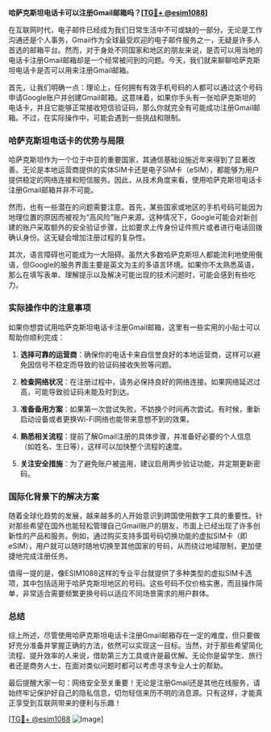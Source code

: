 **哈萨克斯坦电话卡可以注册Gmail邮箱吗？[[TG💪+ @esim1088](https://t.me/s/esim1088)]**

在互联网时代，电子邮件已经成为我们日常生活中不可或缺的一部分。无论是工作沟通还是个人事务，Gmail作为全球最受欢迎的电子邮件服务之一，无疑是许多人首选的邮箱平台。然而，对于身处不同国家和地区的朋友来说，是否可以用当地的电话卡注册Gmail邮箱却是一个经常被问到的问题。今天，我们就来聊聊哈萨克斯坦电话卡是否可以用来注册Gmail邮箱。

首先，让我们明确一点：理论上，任何拥有有效手机号码的人都可以通过这个号码申请Google账户并创建Gmail邮箱。这意味着，如果你手头有一张哈萨克斯坦的电话卡，并且它能够正常接收短信验证码，那么你就完全有可能成功注册Gmail邮箱。不过，在实际操作中，可能会遇到一些挑战和限制。

### 哈萨克斯坦电话卡的优势与局限

哈萨克斯坦作为一个位于中亚的重要国家，其通信基础设施近年来得到了显著改善。无论是本地运营商提供的实体SIM卡还是电子SIM卡（eSIM），都能够为用户提供稳定的网络连接和短信服务。因此，从技术角度来看，使用哈萨克斯坦电话卡注册Gmail邮箱并非不可能。

然而，也有一些潜在的问题需要注意。首先，某些国家或地区的手机号码可能因为地理位置的原因而被视为“高风险”账户来源。这种情况下，Google可能会对新创建的账户采取额外的安全验证步骤，比如要求上传身份证件照片或者进行电话回拨确认身份。这无疑会增加注册过程的复杂性。

其次，语言障碍也可能成为一大阻碍。虽然大多数哈萨克斯坦人都能流利地使用俄语，但Google的服务界面主要是英文为主的多语言环境。如果你不太熟悉英语，那么在填写表单、理解提示以及解决可能出现的技术问题时，可能会感到有些吃力。

### 实际操作中的注意事项

如果你想尝试用哈萨克斯坦电话卡注册Gmail邮箱，这里有一些实用的小贴士可以帮助你顺利完成：

1. **选择可靠的运营商**：确保你的电话卡来自信誉良好的本地运营商，这样可以避免因信号不稳定而导致的验证码接收失败等问题。
   
2. **检查网络状况**：在注册过程中，请务必保持良好的网络连接。如果网络延迟过高，可能导致验证码未能及时到达。

3. **准备备用方案**：如果第一次尝试失败，不妨换个时间再次尝试。有时候，重新启动设备或者更换Wi-Fi网络也能带来意想不到的效果。

4. **熟悉相关流程**：提前了解Gmail注册的具体步骤，并准备好必要的个人信息（如姓名、生日等），这样可以加快整个流程的速度。

5. **关注安全措施**：为了避免账户被盗用，建议启用两步验证功能，并定期更新密码。

### 国际化背景下的解决方案

随着全球化趋势的发展，越来越多的人开始意识到跨国使用数字工具的重要性。针对那些希望在国外也能轻松管理自己Gmail账户的朋友，市面上已经出现了许多创新性的产品和服务。例如，通过购买支持多国号码切换功能的虚拟SIM卡（即eSIM），用户就可以随时随地切换至其他国家的号码，从而绕过地域限制，更加便捷地完成注册任务。

值得一提的是，像ESIM1088这样的专业平台就提供了多种类型的虚拟SIM卡选项，其中包括适用于哈萨克斯坦地区的号码。这些号码不仅价格实惠，而且操作简单，非常适合需要频繁更换号码以适应不同场景需求的用户群体。

### 总结

综上所述，尽管使用哈萨克斯坦电话卡注册Gmail邮箱存在一定的难度，但只要做好充分准备并掌握正确的方法，依然可以实现这一目标。当然，对于那些希望简化流程、提升效率的人来说，借助第三方工具或许是最优解。无论你是留学生、旅行者还是商务人士，在面对类似问题时都可以考虑寻求专业人士的帮助。

最后提醒大家一句：网络安全至关重要！无论是注册Gmail还是其他在线服务，请始终牢记保护好自己的隐私信息，切勿轻信来历不明的消息源。只有这样，才能真正享受到互联网带来的便利与乐趣！

[[TG💪+ @esim1088](https://t.me/s/esim1088) ![Image](https://i.postimg.cc/4NQfJmqS/Snipaste-2025-05-13-00-14-12.png)]